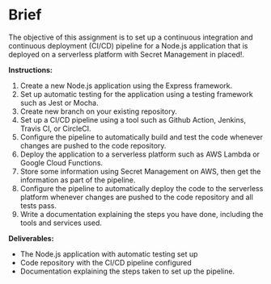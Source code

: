 # Brief
The objective of this assignment is to set up a continuous integration and continuous deployment (CI/CD) pipeline for a Node.js application that is deployed on a serverless platform with Secret Management in placed!.

**Instructions:**

1. Create a new Node.js application using the Express framework.
2. Set up automatic testing for the application using a testing framework such as Jest or Mocha.
3. Create new branch on your existing repository.
4. Set up a CI/CD pipeline using a tool such as Github Action, Jenkins, Travis CI, or CircleCI.
5. Configure the pipeline to automatically build and test the code whenever changes are pushed to the code repository.
6. Deploy the application to a serverless platform such as AWS Lambda or Google Cloud Functions.
7. Store some information using Secret Management on AWS, then get the information as part of the pipeline.
8. Configure the pipeline to automatically deploy the code to the serverless platform whenever changes are pushed to the code repository and all tests pass.
9. Write a documentation explaining the steps you have done, including the tools and services used.

**Deliverables:**

- The Node.js application with automatic testing set up
- Code repository with the CI/CD pipeline configured
- Documentation explaining the steps taken to set up the pipeline.